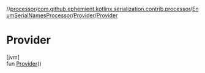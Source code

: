 //[processor](../../../../index.md)/[com.github.ephemient.kotlinx.serialization.contrib.processor](../../index.md)/[EnumSerialNamesProcessor](../index.md)/[Provider](index.md)/[Provider](-provider.md)

# Provider

[jvm]\
fun [Provider](-provider.md)()
